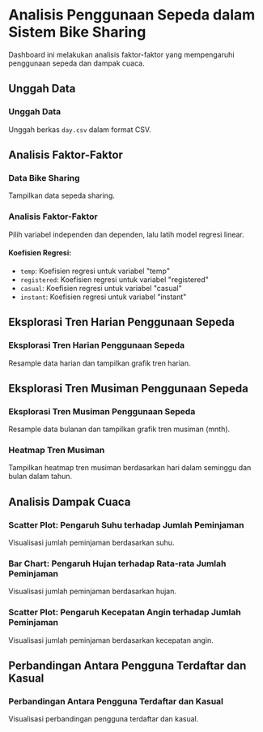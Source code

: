 # Analisis Penggunaan Sepeda dalam Sistem Bike Sharing

Dashboard ini melakukan analisis faktor-faktor yang mempengaruhi penggunaan sepeda dan dampak cuaca.

## Unggah Data

### Unggah Data
Unggah berkas `day.csv` dalam format CSV.

## Analisis Faktor-Faktor

### Data Bike Sharing
Tampilkan data sepeda sharing.

### Analisis Faktor-Faktor
Pilih variabel independen dan dependen, lalu latih model regresi linear.

#### Koefisien Regresi:
- `temp`: Koefisien regresi untuk variabel "temp"
- `registered`: Koefisien regresi untuk variabel "registered"
- `casual`: Koefisien regresi untuk variabel "casual"
- `instant`: Koefisien regresi untuk variabel "instant"

## Eksplorasi Tren Harian Penggunaan Sepeda

### Eksplorasi Tren Harian Penggunaan Sepeda
Resample data harian dan tampilkan grafik tren harian.

## Eksplorasi Tren Musiman Penggunaan Sepeda

### Eksplorasi Tren Musiman Penggunaan Sepeda
Resample data bulanan dan tampilkan grafik tren musiman (mnth).

### Heatmap Tren Musiman
Tampilkan heatmap tren musiman berdasarkan hari dalam seminggu dan bulan dalam tahun.

## Analisis Dampak Cuaca

### Scatter Plot: Pengaruh Suhu terhadap Jumlah Peminjaman
Visualisasi jumlah peminjaman berdasarkan suhu.

### Bar Chart: Pengaruh Hujan terhadap Rata-rata Jumlah Peminjaman
Visualisasi jumlah peminjaman berdasarkan hujan.

### Scatter Plot: Pengaruh Kecepatan Angin terhadap Jumlah Peminjaman
Visualisasi jumlah peminjaman berdasarkan kecepatan angin.

## Perbandingan Antara Pengguna Terdaftar dan Kasual

### Perbandingan Antara Pengguna Terdaftar dan Kasual
Visualisasi perbandingan pengguna terdaftar dan kasual.

